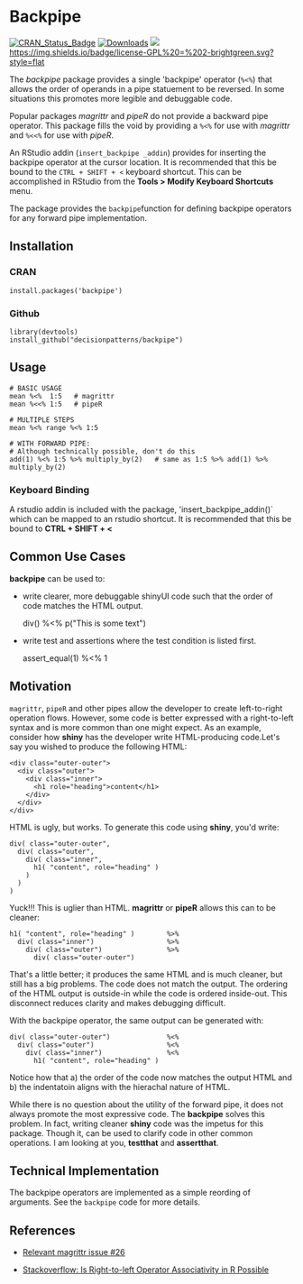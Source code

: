 # Backpipe

<!--
[![License](https://img.shields.io/badge/license-GPL=2-brightgreen.svg?style=flat)](https://www.gnu.org/licenses/gpl-2.0.html)
-->
[![CRAN_Status_Badge](https://www.r-pkg.org/badges/version/backpipe)](https://cran.r-project.org/package=backpipe)
[![Downloads](https://cranlogs.r-pkg.org/badges/backpipe?color=brightgreen)](https://www.r-pkg.org/pkg/backpipe)
[![](https://cranlogs.r-pkg.org/badges/grand-total/backpipe)](https://cran.r-project.org/package=backpipe)
https://img.shields.io/badge/license-GPL%20=%202-brightgreen.svg?style=flat
<!--
[![Research Software Impact](http://depsy.org/api/package/cran/backpipe/badge.svg)](http://depsy.org/package/r/backpipe)
-->

The *backpipe* package provides a single 'backpipe' operator (`%<%`) that allows
the order of operands in a pipe statuement to be reversed. In some
situations this promotes more legible and debuggable code. 

Popular packages *magrittr* and *pipeR* do not provide a backward pipe operator. 
This package fills the void by providing a `%<%` for use with *magrittr* and 
`%<<%` for use with *pipeR*. 

An RStudio addin (`insert_backpipe _addin`) provides for inserting the
backpipe operator at the cursor location. It is recommended that this be bound 
to the `CTRL + SHIFT + <` keyboard shortcut. This can be accomplished in RStudio
from the **Tools > Modify Keyboard Shortcuts** menu.

The package provides the `backpipe`function for defining backpipe operators 
for any forward pipe implementation.


## Installation

### CRAN 

    install.packages('backpipe')


### Github 

    library(devtools)
    install_github("decisionpatterns/backpipe")


## Usage

    # BASIC USAGE
    mean %<%  1:5   # magrittr
    mean %<<% 1:5   # pipeR
     
    # MULTIPLE STEPS
    mean %<% range %<% 1:5
     
    # WITH FORWARD PIPE: 
    # Although technically possible, don't do this
    add(1) %<% 1:5 %>% multiply_by(2)   # same as 1:5 %>% add(1) %>% multiply_by(2)


### Keyboard Binding 

A rstudio addin is included with the package, 'insert_backpipe_addin()` which 
can be mapped to an rstudio shortcut. It is recommended that this be bound to 
**CTRL + SHIFT + <**


## Common Use Cases

**backpipe** can be used to:

* write clearer, more debuggable shinyUI code such that the order of code 
matches the HTML output.

    div()  %<% p("This is some text")

* write test and assertions where the test condition is listed first. 

   assert_equal(1) %<% 1


## Motivation

`magrittr`, `pipeR` and other pipes allow the developer to create left-to-right
operation flows.  However, some code is better expressed with a right-to-left 
syntax and is more common than one might expect. As an example, consider how 
**shiny** has the developer write HTML-producing code.Let's say you wished to 
produce the following HTML:  

    <div class="outer-outer">
      <div class="outer">
        <div class="inner">
          <h1 role="heading">content</h1>
        </div>
      </div>
    </div> 
    
HTML is ugly, but works.  To generate this code using **shiny**, you'd write: 

    div( class="outer-outer", 
      div( class="outer",
        div( class="inner",
          h1( "content", role="heading" )
        )
      )
    )

Yuck!!! This is uglier than HTML.  **magrittr** or **pipeR**
allows this can to be cleaner:

    h1( "content", role="heading" )        %>%
      div( class="inner")                  %>%
        div( class="outer")                %>% 
          div( class="outer-outer")      
      
That's a little better; it produces the same HTML and is much cleaner, but still
has a big problems. The code does not match the output.  The ordering of the 
HTML output is outside-in while the code is ordered inside-out. This disconnect
reduces clarity and makes debugging difficult.

With the backpipe operator, the same output can be generated with:
      
    div( class="outer-outer")              %<%
      div( class="outer")                  %<% 
        div( class="inner")                %<% 
          h1( "content", role="heading" ) 

Notice how that a) the order of the code now matches the output HTML and b) the 
indentatoin aligns with the hierachal nature of HTML.

While there is no question about the utility of the forward pipe, it does not 
always promote the most expressive code. The **backpipe** solves this problem.
In fact, writing cleaner **shiny** code was the impetus for this package. Though 
it, can be used to clarify code in other common operations.  I am looking at you,
**testthat** and **assertthat**.    
   

## Technical Implementation

The backpipe operators are implemented as a simple reording of arguments. See 
the `backpipe` code for more details.


## References

 * [Relevant magrittr issue #26](https://github.com/smbache/magrittr/issues/26)

 * [Stackoverflow: Is Right-to-left Operator Associativity in R Possible ](http://stackoverflow.com/questions/31305342/is-right-to-left-operator-associativity-in-r-possible)
